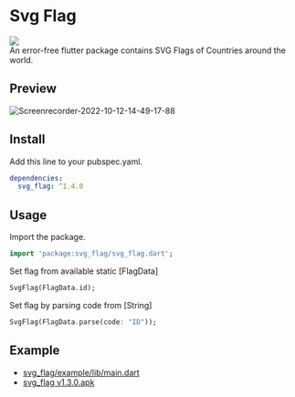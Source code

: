 # Svg Flag

<a href='https://pub.dev/packages/svg_flag'><img src='https://img.shields.io/pub/v/svg_flag.svg?logo=flutter&color=blue&style=flat-square'/></a></br>
An error-free flutter package contains SVG Flags of Countries around the world.

## Preview

![Screenrecorder-2022-10-12-14-49-17-88](https://user-images.githubusercontent.com/45191605/196086298-afef0dee-9370-4f90-a43c-511890577728.gif)

## Install

Add this line to your pubspec.yaml.

```yaml
dependencies:
  svg_flag: ^1.4.0
```

## Usage

Import the package.

```dart
import 'package:svg_flag/svg_flag.dart';
```

Set flag from available static [FlagData]

```dart
SvgFlag(FlagData.id);
```

Set flag by parsing code from [String]

```dart
SvgFlag(FlagData.parse(code: "ID"));
```

## Example

- <a href="https://github.com/Nialixus/svg_flag/blob/main/example/lib/main.dart">svg_flag/example/lib/main.dart</a>
- <a href="https://github.com/Nialixus/svg_flag/releases/tag/svg_flag-v1.3.0">svg_flag v1.3.0.apk</a>
